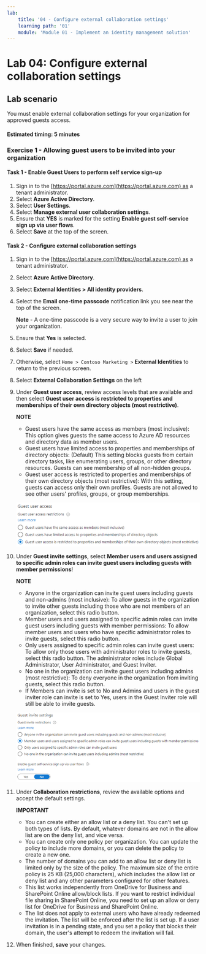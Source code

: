 ```yaml
---
lab:
    title: '04 - Configure external collaboration settings'
    learning path: '01'
    module: 'Module 01 - Implement an identity management solution'
---
```


# Lab 04: Configure external collaboration settings

## Lab scenario

You must enable external collaboration settings for your organization for approved guests access.

#### Estimated timing: 5 minutes

### Exercise 1 - Allowing guest users to be invited into your organization

#### Task 1 - Enable Guest Users to perform self service sign-up

1. Sign in to the [https://portal.azure.com](https://portal.azure.com) as a tenant administrator.
2. Select **Azure Active Directory**.
3. Select **User Settings**.
4. Select **Manage external user collaboration settings**.
5. Ensure that **YES** is marked for the setting **Enable guest self-service sign up via user flows**.
6. Select **Save** at the top of the screen.

#### Task 2 - Configure external collaboration settings

1. Sign in to the [https://portal.azure.com](https://portal.azure.com) as a tenant administrator.
2. Select **Azure Active Directory**.
3. Select **External Identities > All identity providers**.
4. Select the **Email one-time passcode** notification link you see near the top of the screen.

    **Note** - A one-time passcode is a very secure way to invite a user to join your organization.
    
5. Ensure that **Yes** is selected.
6. Select **Save** if needed.
7. Otherwise, select `Home > Contoso Marketing >` **External Identities** to return to the previous screen.
8. Select **External Collaboration Settings** on the left

9. Under **Guest user access**, review access levels that are available and then select **Guest user access is restricted to properties and memberships of their own directory objects (most restrictive)**.

    **NOTE**
    - Guest users have the same access as members (most inclusive): This option gives guests the same access to Azure AD resources and directory data as member users.
    - Guest users have limited access to properties and memberships of directory objects: (Default) This setting blocks guests from certain directory tasks, like enumerating users, groups, or other directory resources. Guests can see membership of all non-hidden groups.
    - Guest user access is restricted to properties and memberships of their own directory objects (most restrictive): With this setting, guests can access only their own profiles. Guests are not allowed to see other users' profiles, groups, or group memberships.

    ![Screen image displaying guest user access restriction options](./media/lp1-mod3-guest-user-access-restrictions.png)

10. Under **Guest invite settings**,  select **Member users and users assigned to specific admin roles can invite guest users including guests with member permissions**!

    **NOTE**
    - Anyone in the organization can invite guest users including guests and non-admins (most inclusive): To allow guests in the organization to invite other guests including those who are not members of an organization, select this radio button.
    - Member users and users assigned to specific admin roles can invite guest users including guests with member permissions: To allow member users and users who have specific administrator roles to invite guests, select this radio button.
    - Only users assigned to specific admin roles can invite guest users: To allow only those users with administrator roles to invite guests, select this radio button. The administrator roles include Global Administrator, User Administrator, and Guest Inviter.
    - No one in the organization can invite guest users including admins (most restrictive): To deny everyone in the organization from inviting guests, select this radio button.
    - If Members can invite is set to No and Admins and users in the guest inviter role can invite is set to Yes, users in the Guest Inviter role will still be able to invite guests.

    ![Screen image displaying guest invite settings with Guests can invite set to No and highlighted](./media/lp1-mod3-guest-user-invite-settings.png)

11. Under **Collaboration restrictions**, review the available options and accept the default settings.

    **IMPORTANT**
    - You can create either an allow list or a deny list. You can't set up both types of lists. By default, whatever domains are not in the allow list are on the deny list, and vice versa.
    - You can create only one policy per organization. You can update the policy to include more domains, or you can delete the policy to create a new one.
    - The number of domains you can add to an allow list or deny list is limited only by the size of the policy. The maximum size of the entire policy is 25 KB (25,000 characters), which includes the allow list or deny list and any other parameters configured for other features.
    - This list works independently from OneDrive for Business and SharePoint Online allow/block lists. If you want to restrict individual file sharing in SharePoint Online, you need to set up an allow or deny list for OneDrive for Business and SharePoint Online.
    - The list does not apply to external users who have already redeemed the invitation. The list will be enforced after the list is set up. If a user invitation is in a pending state, and you set a policy that blocks their domain, the user's attempt to redeem the invitation will fail.

12. When finished, **save** your changes.

